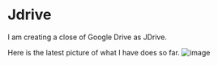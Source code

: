 # Jdrive

I am creating a close of Google Drive as JDrive.

Here is the latest picture of what I have does so far.
![image](https://user-images.githubusercontent.com/53977440/230691359-a2839264-2cd3-44b5-ad2e-aefeda720490.png)
